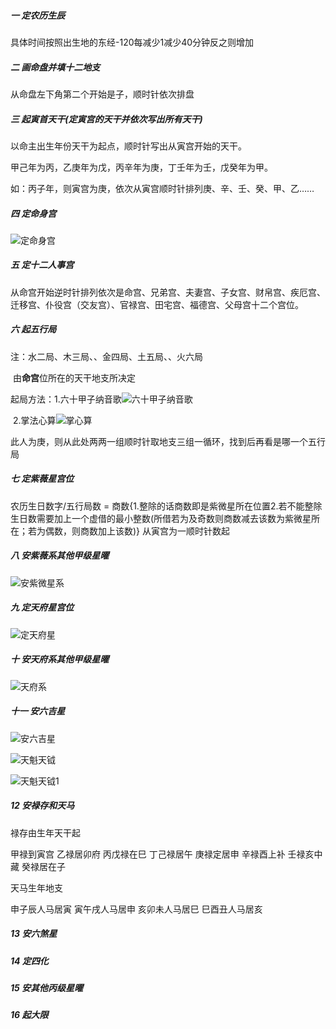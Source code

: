##### 一 定农历生辰

具体时间按照出生地的东经-120每减少1减少40分钟反之则增加

##### 二 画命盘并填十二地支

从命盘左下角第二个开始是子，顺时针依次排盘

##### 三 起寅首天干(定寅宫的天干并依次写出所有天干)

以命主出生年份天干为起点，顺时针写出从寅宫开始的天干。

甲己年为丙，乙庚年为戊，丙辛年为庚，丁壬年为壬，戊癸年为甲。

如：丙子年，则寅宫为庚，依次从寅宫顺时针排列庚、辛、壬、癸、甲、乙……

##### 四 定命身宫

![定命身宫](../assets/排盘十六步/定命身宫.jpg)

##### 五 定十二人事宫

从命宫开始逆时针排列依次是命宫、兄弟宫、夫妻宫、子女宫、财帛宫、疾厄宫、迁移宫、仆役宫（交友宫）、官禄宫、田宅宫、福德宫、父母宫十二个宫位。

##### 六 起五行局

注：水二局、木三局、、金四局、土五局、、火六局

​         由**命宫**位所在的天干地支所决定

起局方法：1.六十甲子纳音歌![六十甲子纳音歌](../assets/排盘十六步/六十甲子纳音歌.png)

​					2.掌法心算![掌心算](../assets/排盘十六步/掌心算.png)

此人为庚，则从此处两两一组顺时针取地支三组一循环，找到后再看是哪一个五行局

##### 七 定紫薇星宫位

农历生日数字/五行局数 = 商数{1.整除的话商数即是紫微星所在位置2.若不能整除生日数需要加上一个虚借的最小整数(所借若为及奇数则商数减去该数为紫微星所在；若为偶数，则商数加上该数)} 从寅宫为一顺时针数起

##### 八 安紫薇系其他甲级星曜

![安紫微星系](../assets/排盘十六步/安紫微星系.png)

##### 九 定天府星宫位

![定天府星](../assets/排盘十六步/定天府星.png)

##### 十 安天府系其他甲级星曜

![天府系](../assets/排盘十六步/天府系.png)

##### 十一 安六吉星

![安六吉星](../assets/排盘十六步/安六吉星.png)

![天魁天钺](../assets/排盘十六步/天魁天钺.png)

 ![天魁天钺1](../assets/排盘十六步/天魁天钺1.png)

##### 12 安禄存和天马

禄存由生年天干起 

甲禄到寅宫 乙禄居卯府 丙戊禄在巳 丁己禄居午 庚禄定居申 辛禄酉上补 壬禄亥中藏 癸禄居在子

天马生年地支

申子辰人马居寅 寅午戌人马居申 亥卯未人马居巳 巳酉丑人马居亥

##### 13 安六煞星

##### 14 定四化



##### 15 安其他丙级星曜

##### 16 起大限 
